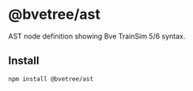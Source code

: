 # @bvetree/ast

AST node definition showing Bve TrainSim 5/6 syntax.

## Install

```sh
npm install @bvetree/ast
```
